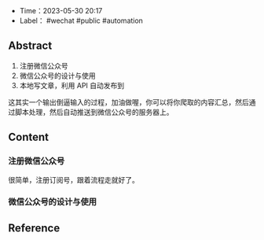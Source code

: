 - Time：2023-05-30 20:17
- Label： #wechat #public #automation

## Abstract

1. 注册微信公众号
2. 微信公众号的设计与使用
3. 本地写文章，利用 API 自动发布到

这其实一个输出倒逼输入的过程，加油做喔，你可以将你爬取的内容汇总，然后通过脚本处理，然后自动推送到微信公众号的服务器上。

## Content

### 注册微信公众号

很简单，注册订阅号，跟着流程走就好了。

### 微信公众号的设计与使用

## Reference
